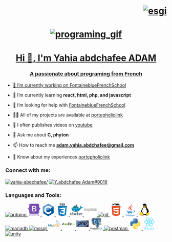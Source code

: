 
<h1 align="right">
  <a href="https://www.esgi.fr/?utm_source=google&gclid=Cj0KCQjw852XBhC6ARIsAJsFPN0Lbk7daLqpuMI6HDLlk0ffQh9YceLf1bsZA1jbA-itOn8d6rfFGsEaAh_gEALw_wcB&CampaignId=16709691506&AdGroupId=135537056792&feeditemid&targetid=kwd-305481441550&loc_interest_ms&loc_physical_ms=9110946&matchtype=b&network=g&device=c&devicemodel&creative=590011034761&keyword=esgi&placement&target&adposition&utm_medium=search" target="blank">
<img src="https://user-images.githubusercontent.com/91891487/182157657-b2ddbc69-f18c-413a-b1ca-a7d3f22a098d.jpg" alt="esgi" width="40" height="40"/>
</h1>

<h1 align="center"> 
  
  ![programing_gif](https://user-images.githubusercontent.com/91891487/182153577-7bdc2399-67b2-49da-80ab-5da2eb795551.gif)
  
</h1>

<h1 align="center">Hi 👋, I'm Yahia abdchafee ADAM</h1>
<h3 align="center">A passionate about programing from French</h3>

- 🔭 I’m currently working on [FontaineblueFrenchSchool](https://github.com/Yahia-Abdchafee-ADAM/fontainebluefrenchschool)

- 🌱 I’m currently learning **react, html, php, and javascript**

- 🤝 I’m looking for help with [FontaineblueFrenchSchool](https://github.com/Yahia-Abdchafee-ADAM/fontainebluefrenchschool)

- 👨‍💻 All of my projects are available at [portepholiolink](portepholiolink)

- 📝 I often publishes videos on [youtube](youtube)

- 💬 Ask me about **C, phyton**                                                 

- 📫 How to reach me **adam.yahia.abdchafee@gmail.com**

- 📄 Know about my experiences [portepholiolink](portepholiolink)

<h3 align="left">Connect with me:</h3>

<a href="https://linkedin.com/in/yahia-abechafee/" target="blank"><img align="center" src="https://raw.githubusercontent.com/rahuldkjain/github-profile-readme-generator/master/src/images/icons/Social/linked-in-alt.svg" alt="yahia-abechafee/" height="30" width="40" /></a>
<a href="https://discord.gg/Y.abdchafee Adam#9019" target="blank"><img align="center" src="https://raw.githubusercontent.com/rahuldkjain/github-profile-readme-generator/master/src/images/icons/Social/discord.svg" alt="Y.abdchafee Adam#9019" height="30" width="40" /></a>
</p>

<h3 align="left">Languages and Tools:</h3>
<p align="left"> <a href="https://www.arduino.cc/" target="_blank" rel="noreferrer"> <img src="https://cdn.worldvectorlogo.com/logos/arduino-1.svg" alt="arduino" width="40" height="40"/> </a> <a href="https://getbootstrap.com" target="_blank" rel="noreferrer"> <img src="https://raw.githubusercontent.com/devicons/devicon/master/icons/bootstrap/bootstrap-plain-wordmark.svg" alt="bootstrap" width="40" height="40"/> </a> <a href="https://www.cprogramming.com/" target="_blank" rel="noreferrer"> <img src="https://raw.githubusercontent.com/devicons/devicon/master/icons/c/c-original.svg" alt="c" width="40" height="40"/> </a> <a href="https://www.w3schools.com/css/" target="_blank" rel="noreferrer"> <img src="https://raw.githubusercontent.com/devicons/devicon/master/icons/css3/css3-original-wordmark.svg" alt="css3" width="40" height="40"/> </a> <a href="https://www.docker.com/" target="_blank" rel="noreferrer"> <img src="https://raw.githubusercontent.com/devicons/devicon/master/icons/docker/docker-original-wordmark.svg" alt="docker" width="40" height="40"/> </a> <a href="https://expressjs.com" target="_blank" rel="noreferrer"> <img src="https://raw.githubusercontent.com/devicons/devicon/master/icons/express/express-original-wordmark.svg" alt="express" width="40" height="40"/> </a> <a href="https://git-scm.com/" target="_blank" rel="noreferrer"> <img src="https://www.vectorlogo.zone/logos/git-scm/git-scm-icon.svg" alt="git" width="40" height="40"/> </a> <a href="https://www.w3.org/html/" target="_blank" rel="noreferrer"> <img src="https://raw.githubusercontent.com/devicons/devicon/master/icons/html5/html5-original-wordmark.svg" alt="html5" width="40" height="40"/> </a> <a href="https://www.java.com" target="_blank" rel="noreferrer"> <img src="https://raw.githubusercontent.com/devicons/devicon/master/icons/java/java-original.svg" alt="java" width="40" height="40"/> </a> <a href="https://www.linux.org/" target="_blank" rel="noreferrer"> <img src="https://raw.githubusercontent.com/devicons/devicon/master/icons/linux/linux-original.svg" alt="linux" width="40" height="40"/> </a> <a href="https://mariadb.org/" target="_blank" rel="noreferrer"> <img src="https://www.vectorlogo.zone/logos/mariadb/mariadb-icon.svg" alt="mariadb" width="40" height="40"/> </a> <a href="https://www.microsoft.com/en-us/sql-server" target="_blank" rel="noreferrer"> <img src="https://www.svgrepo.com/show/303229/microsoft-sql-server-logo.svg" alt="mssql" width="40" height="40"/> </a> <a href="https://www.mysql.com/" target="_blank" rel="noreferrer"> <img src="https://raw.githubusercontent.com/devicons/devicon/master/icons/mysql/mysql-original-wordmark.svg" alt="mysql" width="40" height="40"/> </a> <a href="https://nodejs.org" target="_blank" rel="noreferrer"> <img src="https://raw.githubusercontent.com/devicons/devicon/master/icons/nodejs/nodejs-original-wordmark.svg" alt="nodejs" width="40" height="40"/> </a> <a href="https://www.php.net" target="_blank" rel="noreferrer"> <img src="https://raw.githubusercontent.com/devicons/devicon/master/icons/php/php-original.svg" alt="php" width="40" height="40"/> </a> <a href="https://www.postgresql.org" target="_blank" rel="noreferrer"> <img src="https://raw.githubusercontent.com/devicons/devicon/master/icons/postgresql/postgresql-original-wordmark.svg" alt="postgresql" width="40" height="40"/> </a> <a href="https://postman.com" target="_blank" rel="noreferrer"> <img src="https://www.vectorlogo.zone/logos/getpostman/getpostman-icon.svg" alt="postman" width="40" height="40"/> </a> <a href="https://www.python.org" target="_blank" rel="noreferrer"> <img src="https://raw.githubusercontent.com/devicons/devicon/master/icons/python/python-original.svg" alt="python" width="40" height="40"/> </a> <a href="https://reactjs.org/" target="_blank" rel="noreferrer"> <img src="https://raw.githubusercontent.com/devicons/devicon/master/icons/react/react-original-wordmark.svg" alt="react" width="40" height="40"/> </a> <a href="https://unity.com/" target="_blank" rel="noreferrer"> <img src="https://www.vectorlogo.zone/logos/unity3d/unity3d-icon.svg" alt="unity" width="40" height="40"/> </a> </p>
